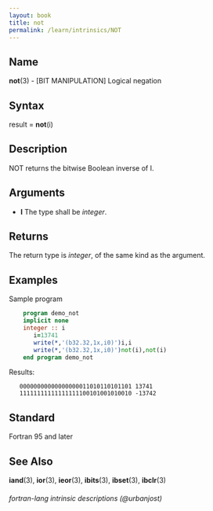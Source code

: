 ```yaml
---
layout: book
title: not
permalink: /learn/intrinsics/NOT
---
```

## __Name__
__not__(3) - \[BIT MANIPULATION\] Logical negation

## __Syntax__

result = __not__(i)

## __Description__

NOT returns the bitwise Boolean inverse of I.

## __Arguments__

  - __I__
    The type shall be _integer_.

## __Returns__

The return type is _integer_, of the same kind as the argument.

## __Examples__

Sample program

```fortran
    program demo_not
    implicit none
    integer :: i
       i=13741
       write(*,'(b32.32,1x,i0)')i,i
       write(*,'(b32.32,1x,i0)')not(i),not(i)
    end program demo_not
```

Results:

```
   00000000000000000011010110101101 13741
   11111111111111111100101001010010 -13742
```

## __Standard__

Fortran 95 and later

## __See Also__

__iand__(3), __ior__(3), __ieor__(3), __ibits__(3), __ibset__(3),
__ibclr__(3)

###### fortran-lang intrinsic descriptions (@urbanjost)
